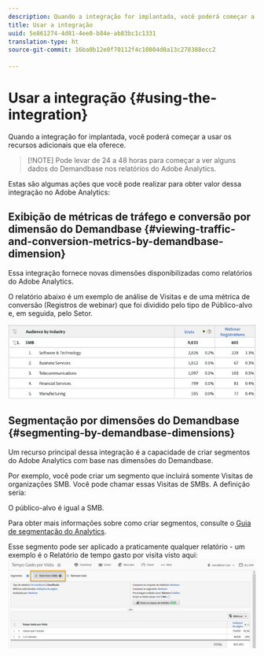 ```yaml
---
description: Quando a integração for implantada, você poderá começar a usar os recursos adicionais que ela oferece.
title: Usar a integração
uuid: 5e861274-4d81-4ee0-b84e-ab83bc1c1331
translation-type: ht
source-git-commit: 16ba0b12e0f70112f4c10804d0a13c278388ecc2

---
```



# Usar a integração {#using-the-integration}

Quando a integração for implantada, você poderá começar a usar os recursos adicionais que ela oferece.

> [!NOTE] Pode levar de 24 a 48 horas para começar a ver alguns dados do Demandbase nos relatórios do Adobe Analytics.

Estas são algumas ações que você pode realizar para obter valor dessa integração no Adobe Analytics:

## Exibição de métricas de tráfego e conversão por dimensão do Demandbase {#viewing-traffic-and-conversion-metrics-by-demandbase-dimension}

Essa integração fornece novas dimensões disponibilizadas como relatórios do Adobe Analytics.

O relatório abaixo é um exemplo de análise de Visitas e de uma métrica de conversão (Registros de webinar) que foi dividido pelo tipo de Público-alvo e, em seguida, pelo Setor.

![](assets/metrics_db_dimensions.png)

## Segmentação por dimensões do Demandbase {#segmenting-by-demandbase-dimensions}

Um recurso principal dessa integração é a capacidade de criar segmentos do Adobe Analytics com base nas dimensões do Demandbase.

Por exemplo, você pode criar um segmento que incluirá somente Visitas de organizações SMB. Você pode chamar essas Visitas de SMBs. A definição seria:

O público-alvo é igual a SMB.

Para obter mais informações sobre como criar segmentos, consulte o [Guia de segmentação do Analytics](https://marketing.adobe.com/resources/help/pt_BR/analytics/segment/).

Esse segmento pode ser aplicado a praticamente qualquer relatório - um exemplo é o Relatório de tempo gasto por visita visto aqui: ![](assets/segment_applied_report.png)
